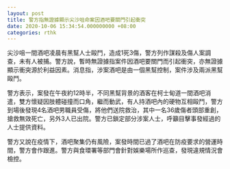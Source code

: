 ```yaml
---
layout: post
title: 警方指無證據顯示尖沙咀命案因酒吧要關門引起衝突
date: 2020-10-06 15:34:54.000000000 +08:00
categories: rthk
---
```


尖沙咀一間酒吧凌晨有黑幫人士毆鬥，造成1死3傷，警方列作謀殺及傷人案調查，未有人被捕。警方說，暫時無證據指案件因酒吧要關門而引起衝突，亦無證據顯示衝突源於利益因素。消息指，涉案酒吧是由一個黑幫控制，案件涉及兩派黑幫毆鬥。

警方表示，案發在午夜約12時半，不同黑幫背景的酒客在柯士甸道一間酒吧消遣，雙方懷疑因肢體碰撞而口角，繼而動武，有人持酒吧內的硬物互相毆鬥，警方到場後發現4名酒吧男職員受傷，將他們送院救治，其中一名36歲傷者頭部重創，搶救無效死亡，另外3人已出院。警方已鎖定部分涉案人士，呼籲目擊事發經過的人士提供資料。

警方又說在疫情下，酒吧聚集仍有風險，案發時間已過了酒吧在防疫要求的營運時間，警方會作跟進。警方與食環署等部門會針對娛樂場所作巡查，發現違規情況會檢控。
